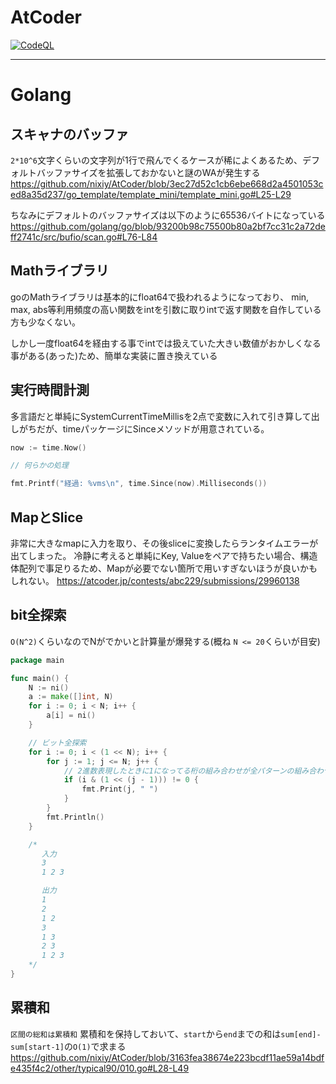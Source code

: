 # AtCoder

[![CodeQL](https://github.com/nixiy/AtCoder/actions/workflows/codeql-analysis.yml/badge.svg)](https://github.com/nixiy/AtCoder/actions/workflows/codeql-analysis.yml)

---

# Golang

## スキャナのバッファ

`2*10^6`文字くらいの文字列が1行で飛んでくるケースが稀によくあるため、デフォルトバッファサイズを拡張しておかないと謎のWAが発生する
https://github.com/nixiy/AtCoder/blob/3ec27d52c1cb6ebe668d2a4501053ced8a35d237/go_template/template_mini/template_mini.go#L25-L29

ちなみにデフォルトのバッファサイズは以下のように65536バイトになっている
https://github.com/golang/go/blob/93200b98c75500b80a2bf7cc31c2a72deff2741c/src/bufio/scan.go#L76-L84

## Mathライブラリ

goのMathライブラリは基本的にfloat64で扱われるようになっており、 min, max, abs等利用頻度の高い関数をintを引数に取りintで返す関数を自作している方も少なくない。

しかし一度float64を経由する事でintでは扱えていた大きい数値がおかしくなる事がある(あった)ため、簡単な実装に置き換えている

## 実行時間計測

多言語だと単純にSystemCurrentTimeMillisを2点で変数に入れて引き算して出しがちだが、timeパッケージにSinceメソッドが用意されている。

```go
now := time.Now()

// 何らかの処理

fmt.Printf("経過: %vms\n", time.Since(now).Milliseconds())
```

## MapとSlice

非常に大きなmapに入力を取り、その後sliceに変換したらランタイムエラーが出てしまった。 冷静に考えると単純にKey,
Valueをペアで持ちたい場合、構造体配列で事足りるため、Mapが必要でない箇所で用いすぎないほうが良いかもしれない。
https://atcoder.jp/contests/abc229/submissions/29960138

## bit全探索

`O(N^2)`くらいなのでNがでかいと計算量が爆発する(概ね `N <= 20`くらいが目安)

```go
package main

func main() {
	N := ni()
	a := make([]int, N)
	for i := 0; i < N; i++ {
		a[i] = ni()
	}

	// ビット全探索
	for i := 0; i < (1 << N); i++ {
		for j := 1; j <= N; j++ {
			// 2進数表現したときに1になってる桁の組み合わせが全パターンの組み合わせ
			if (i & (1 << (j - 1))) != 0 {
				fmt.Print(j, " ")
			}
		}
		fmt.Println()
	}

	/*
	   入力
	   3
	   1 2 3

	   出力
	   1
	   2
	   1 2
	   3
	   1 3
	   2 3
	   1 2 3
	*/
}
```

## 累積和

`区間の総和は累積和` 累積和を保持しておいて、`start`から`end`までの和は`sum[end]-sum[start-1]`の`O(1)`で求まる
https://github.com/nixiy/AtCoder/blob/3163fea38674e223bcdf11ae59a14bdfe435f4c2/other/typical90/010.go#L28-L49
